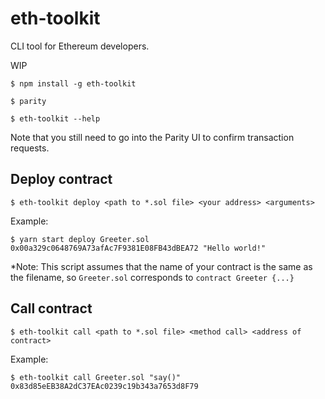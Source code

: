 # eth-toolkit
CLI tool for Ethereum developers.

WIP

    $ npm install -g eth-toolkit

    $ parity

    $ eth-toolkit --help
    
Note that you still need to go into the Parity UI to confirm transaction requests.

## Deploy contract
`$ eth-toolkit deploy <path to *.sol file> <your address> <arguments>`

Example:

    $ yarn start deploy Greeter.sol 0x00a329c0648769A73afAc7F9381E08FB43dBEA72 "Hello world!"

*Note: This script assumes that the name of your contract is the same as the filename,
so `Greeter.sol` corresponds to `contract Greeter {...}`

## Call contract
`$ eth-toolkit call <path to *.sol file> <method call> <address of contract>`

Example:

    $ eth-toolkit call Greeter.sol "say()" 0x83d85eEB38A2dC37EAc0239c19b343a7653d8F79
